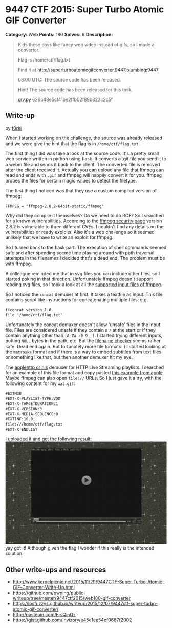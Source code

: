 # 9447 CTF 2015: Super Turbo Atomic GIF Converter

**Category:** Web
**Points:** 180
**Solves:** 9
**Description:**

>  Kids these days like fancy web video instead of gifs, so I made a converter.
> 
>  Flag is /home/ctf/flag.txt
> 
>  Find it at <http://superturboatomicgifconverter.9447.plumbing:9447>
> 
>  08:00 UTC: The source code has been released.
> 
>  Hint! The source code has been released for this task.
> 
> [srv.py](./srv-626b48e5cf41be2ffb02f89b823c2c5f.py)  626b48e5cf41be2ffb02f89b823c2c5f


## Write-up

by [f0rki](https://github.com/f0rki)

When I started working on the challenge, the source was already released and we were
give the hint that the flag is in `/home/ctf/flag.txt`. 

The first   thing I did was take a look at the source code. It's a pretty small web 
service written in python using flask. It converts a .gif file you send it to a webm 
file and sends it back to the client. The converted file is removed after the client 
received it. Actually you can upload any file that ffmpeg can read and ends with `.gif` 
and ffmpeg will happily convert it for you. ffmpeg probes the files for certain magic 
values to detect the filetype.

The first thing I noticed was that they use a custom compiled version of ffmpeg:
```
FFMPEG = "ffmpeg-2.8.2-64bit-static/ffmpeg"
```
Why did they compile it themselves? Do we need to do RCE? So I searched for a known 
vulnerabilities. According to the [ffmpeg security page](https://ffmpeg.org/security.html)
version 2.8.2 is vulnerable to three different CVEs. I couldn't find any details on
the vulnerabilities or ready exploits. Also it's a web challenge so it seemed
unlikely that we have to write an exploit for ffmpeg. 

So I turned back to the flask part. The execution of shell commands seemed safe and
after spending soeme time playing around with path traversal attempts in the filenames
I decided that's a dead end. The problem must be with ffmpeg.

A colleague reminded me that in svg files you can include other files, so I started poking
in that direction. Unfortunately ffmpeg doesn't support reading svg files, so I took a look
at all the [supported input files of ffmpeg](https://ffmpeg.org/ffmpeg-formats.html#Demuxers).

So I noticed the `concat` demuxer at first. It takes a textfile as input. This file contains
script like instructions for concatenating multiple files: e.g.
```
ffconcat version 1.0
file '/home/ctf/flag.txt'
```
Unfortunately the concat demuxer doesn't allow 'unsafe' files in the input file. Files are
considered unsafe if they contain a `/` at the start or if they contain anything other than
`[A-Za-z0-9-_]`. I started trying different inputs, putting `NULL` bytes in the path, etc.
But the [filename checker](https://github.com/FFmpeg/FFmpeg/blob/n2.8.2/libavformat/concatdec.c#L84) 
seems rather safe. Dead end again. But fortunately more file formats :)
I started looking at the `matroska` format and if there is a way to embed subtitles from
text files or something like that, but then another demuxer hit my eye.

The [applehttp or hls](http://www.ffmpeg.org/ffmpeg-formats.html#applehttp) demuxer for 
HTTP Live Streaming playlists. I searched for an example of this file format and copy 
pasted [this example from apple](https://developer.apple.com/library/ios/technotes/tn2288/_index.html).
Maybe ffmpeg can also open `file://` URLs. So I just gave it a try, with the following content
for my `wat.gif`:
```
#EXTM3U
#EXT-X-PLAYLIST-TYPE:VOD
#EXT-X-TARGETDURATION:1
#EXT-X-VERSION:3
#EXT-X-MEDIA-SEQUENCE:0
#EXTINF:10.0,
file:///home/ctf/flag.txt
#EXT-X-ENDLIST
```

I uploaded it and got the following result:
![screnenshot: got the flag](flag.png "converted flag")
yay got it! Although given the flag I wonder if this really is the intended solution.


## Other write-ups and resources

* <http://www.kernelpicnic.net/2015/11/29/9447CTF-Super-Turbo-Atomic-GIF-Converter-Write-Up.html>
* <https://github.com/pwning/public-writeup/tree/master/9447ctf2015/web180-gif-converter>
* <https://losfuzzys.github.io/writeup/2015/12/07/9447ctf-super-turbo-atomic-gif-converter/>
* <http://pastebin.com/FrsQinQz>
* <https://gist.github.com/Invizory/e45e1ee54cf0687f2002>
